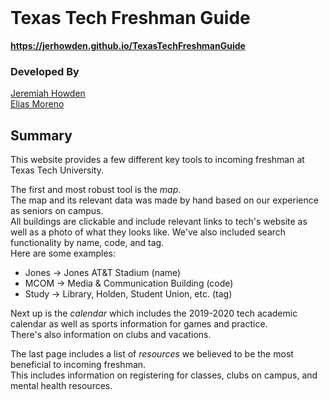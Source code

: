 <br/>

# Texas Tech Freshman Guide

**https://jerhowden.github.io/TexasTechFreshmanGuide**

### Developed By
[Jeremiah Howden](https://github.com/JerHowden)  
[Elias Moreno](https://github.com/Eliascm17)  

## Summary

This website provides a few different key tools to incoming freshman at Texas Tech University.

The first and most robust tool is the *map*.  
The map and its relevant data was made by hand based on our experience as seniors on campus.  
All buildings are clickable and include relevant links to tech's website as well as a photo of what they looks like.
We've also included search functionality by name, code, and tag.  
Here are some examples:  
- Jones -> Jones AT&T Stadium (name)  
- MCOM -> Media & Communication Building (code)  
- Study -> Library, Holden, Student Union, etc. (tag)  

Next up is the *calendar* which includes the 2019-2020 tech academic calendar as well as sports information for games and practice.  
There's also information on clubs and vacations.

The last page includes a list of *resources* we believed to be the most beneficial to incoming freshman.  
This includes information on registering for classes, clubs on campus, and mental health resources.